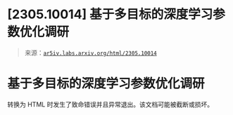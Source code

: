 <!--yml

category: 未分类

date: 2024-09-06 19:39:40

-->

# [2305.10014] 基于多目标的深度学习参数优化调研

> 来源：[`ar5iv.labs.arxiv.org/html/2305.10014`](https://ar5iv.labs.arxiv.org/html/2305.10014)

# 基于多目标的深度学习参数优化调研

转换为 HTML 时发生了致命错误并且异常退出。该文档可能被截断或损坏。
